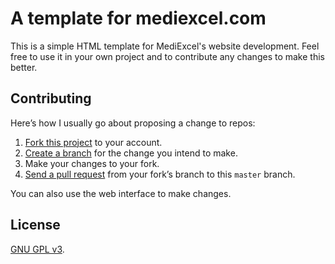 # A template for mediexcel.com

This is a simple HTML template for MediExcel's website development. Feel free to use it in your own project and to contribute any changes to make this better.

## Contributing

Here’s how I usually go about proposing a change to repos:

1. [Fork this project][fork] to your account.
2. [Create a branch][branch] for the change you intend to make.
3. Make your changes to your fork.
4. [Send a pull request][pr] from your fork’s branch to this `master` branch.

You can also use the web interface to make changes.

[fork]: http://help.github.com/forking/
[branch]: https://help.github.com/articles/creating-and-deleting-branches-within-your-repository
[pr]: http://help.github.com/pull-requests/

## License

[GNU GPL v3](./LICENSE).
